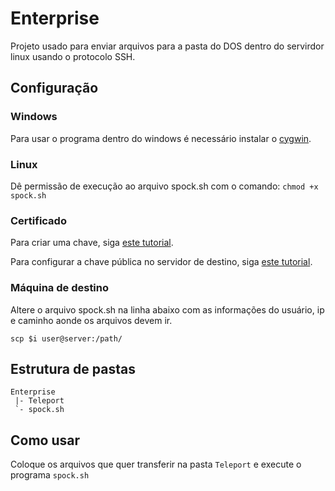 # Enterprise

Projeto usado para enviar arquivos para a pasta do DOS dentro do servirdor linux
usando o protocolo SSH.

## Configuração

### Windows
Para usar o programa dentro do windows é necessário instalar o
[cygwin](https://www.cygwin.com/).

### Linux
Dê permissão de execução ao arquivo spock.sh com o comando:
`chmod +x spock.sh`

### Certificado
Para criar uma chave, siga
[este tutorial](https://debian-administration.org/article/530/SSH_with_authentication_key_instead_of_password#generate_the_authentication_key).

Para configurar a chave pública no servidor de destino, siga
[este tutorial](https://debian-administration.org/article/530/SSH_with_authentication_key_instead_of_password#install_the_public_key_on_the_servers).

### Máquina de destino

Altere o arquivo spock.sh na linha abaixo com as informações do usuário, ip e
caminho aonde os arquivos devem ir.

`scp $i user@server:/path/`

## Estrutura de pastas

```
Enterprise
 |- Teleport
 `- spock.sh
```

## Como usar

Coloque os arquivos que quer transferir na pasta `Teleport` e execute o programa
`spock.sh`
